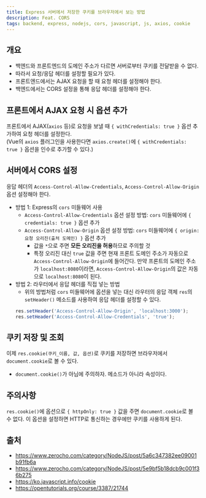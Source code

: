 ```yaml
---
title: Express 서버에서 저장한 쿠키를 브라우저에서 보는 방법
description: Feat. CORS
tags: backend, express, nodejs, cors, javascript, js, axios, cookie
---
```


## 개요

- 백엔드와 프론트엔드의 도메인 주소가 다르면 서버로부터 쿠키를 전달받을 수 없다.
- 따라서 요청/응답 헤더를 설정할 필요가 있다.
- 프론트엔드에서는 AJAX 요청을 할 때 요청 헤더를 설정해야 한다.
- 백엔드에서는 CORS 설정을 통해 응답 헤더를 설정해야 한다.

## 프론트에서 AJAX 요청 시 옵션 추가

프론트에서 AJAX(`axios` 등)로 요청을 보낼 때 `{ withCredentials: true }` 옵션 추가하여 요청 헤더를 설정한다.  
(Vue의 `axios` 플러그인을 사용한다면 `axios.create()`에 `{ withCredentials: true }` 옵션을 인수로 추가할 수 있다.)

## 서버에서 CORS 설정

응답 헤더의 `Access-Control-Allow-Credentials`, `Access-Control-Allow-Origin` 옵션 설정해야 한다.
- 방법 1: Express의 `cors` 미들웨어 사용
  - `Access-Control-Allow-Credentials` 옵션 설정 방법: `cors` 미들웨어에 `{ credentials: true }` 옵션 추가
  - `Access-Control-Allow-Origin` 옵션 설정 방법: `cors` 미들웨어에 `{ origin: 요청 오리진(출처 도메인) }` 옵션 추가
    - 값을 `*`으로 주면 **모든 오리진을 허용**하므로 주의할 것
    - 특정 오리진 대신 `true` 값을 주면 현재 프론트 도메인 주소가 자동으로 `Access-Control-Allow-Origin`에 들어간다. 만약 프론트의 도메인 주소가 `localhost:8080`이라면, `Access-Control-Allow-Origin`의 값은 자동으로 `localhost:8080`이 된다.
- 방법 2: 라우터에서 응답 헤더를 직접 넣는 방법
  - 위의 방법처럼 `cors` 미들웨어에 옵션을 넣는 대신 라우터의 응답 객체 `res`의 `setHeader()` 메소드를 사용하여 응답 헤더를 설정할 수 있다.
  ```js
  res.setHeader('Access-Control-Allow-Origin', 'localhost:3000');
  res.setHeader('Access-Control-Allow-Credentials', 'true'); 
  ```

## 쿠키 저장 및 조회

이제 `res.cookie(쿠키_이름, 값, 옵션)`로 쿠키를 저장하면 브라우저에서 `document.cookie`로 볼 수 있다.
- `document.cookie()`가 아님에 주의하자. 메소드가 아니라 속성이다.

## 주의사항

`res.cookie()`에 옵션으로 `{ httpOnly: true }` 값을 주면 `document.cookie`로 볼 수 없다. 이 옵션을 설정하면 HTTP로 통신하는 경우에만 쿠키를 사용하게 된다.

## 출처

- https://www.zerocho.com/category/NodeJS/post/5a6c347382ee09001b91fb6a
- https://www.zerocho.com/category/NodeJS/post/5e9bf5b18dcb9c001f36b275
- https://ko.javascript.info/cookie
- https://opentutorials.org/course/3387/21744
